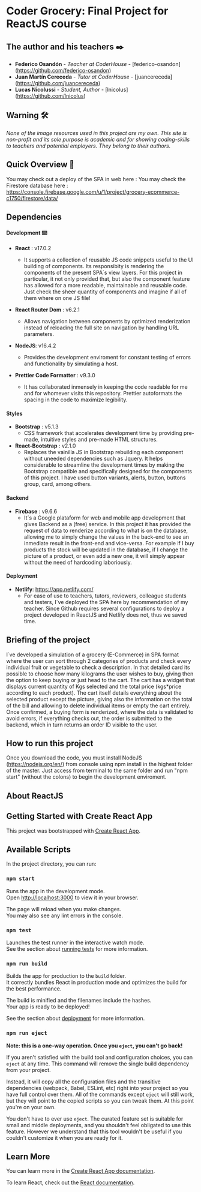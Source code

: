 # Coder Grocery: Final Project for ReactJS course

## The author and his teachers ✒️
* **Federico Osandón** - *Teacher at CoderHouse* - [federico-osandon] (https://github.com/federico-osandon)
* **Juan Martín Cereceda** - *Tutor at CoderHouse* - [juancereceda] (https://github.com/juancereceda)
* **Lucas Nicolussi** - *Student, Author* - [lnicolus] (https://github.com/lnicolus)

## Warning 🛠️
_None of the image resources used in this project are my own. This site is non-profit and its sole purpose is academic and for showing coding-skills to teachers and potential employers. 
They belong to their authors._

## Quick Overview 👀
You may check out a deploy of the SPA in web here :
You may check the Firestore database here : https://console.firebase.google.com/u/1/project/grocery-ecommerce-c1750/firestore/data/

## Dependencies

#### Development ⌨️
- **React** : v17.0.2
    - It supports a collection of reusable JS code snippets useful to the UI building of components. Its responsibity is rendering the components of the present SPA´s view layers. 
For this project in particular, it not only provided that, but also the component feature has allowed for a more readable, maintainable and reusable code. Just check the sheer quantity
of components and imagine if all of them where on one JS file!

- **React Router Dom** : v6.2.1
    - Allows navigation between components by optimized renderization instead of reloading the full site on navigation by handling URL parameters. 
- **NodeJS**: v16.4.2
    - Provides the development enviroment for constant testing of errors and functionality by simulating a host.
- **Prettier Code Formatter** : v9.3.0
    - It has collaborated inmensely in keeping the code readable for me and for whomever visits this repository. Prettier autoformats the spacing in the code to maximize legibility.

#### Styles
- **Bootstrap** : v5.1.3
    - CSS framework that accelerates development time by providing pre-made, intuitive styles and pre-made HTML structures.
- **React-Bootstrap** : v2.1.0
    - Replaces the vainilla JS in Bootstrap rebuilding each component without uneeded dependencies such as Jquery. It helps considerable to streamline the development times by making the Bootstrap 
compatible and specifically designed for the components of this project. I have used button variants, alerts, button, buttons group, card, among others.

#### Backend
- **Firebase** : v9.6.6
    - It´s a Google plataform for web and mobile app development that gives Backend as a (free) service. In this project it has provided the request of data to renderize according to what is on the
database, allowing me to simply change the values in the back-end to see an inmediate result in the front-end and vice-versa. For example if I buy products the stock will be updated in the database,
if I change the picture of a product, or even add a new one, it will simply appear without the need of hardcoding laboriously.

#### Deployment
- **Netlify**: https://app.netlify.com/
   - For ease of use to teachers, tutors, reviewers, colleague students and testers, I´ve deployed the SPA here by recommendation of my teacher. Since Github requires several configurations to deploy
a project developed in ReactJS and Netlify does not, thus we saved time.

## Briefing of the project
 I´ve developed a simulation of a grocery (E-Commerce) in SPA format where the user can sort through 2 categories of products and check every individual fruit or vegetable to check a description. In that detailed card
its possible to choose how many kilograms the user wishes to buy, giving then the option to keep buying or just head to the cart. The cart has a widget that displays current quantity of Kgs selected and the
total price (kgs*price according to each product). The cart itself details everything about the selected product except the picture, giving also the information on the total of the bill and allowing to delete
individual items or empty the cart entirely. Once confirmed, a buying form is renderized, where the data is validated to avoid errors, if everything checks out, the order is submitted to the backend, which in
turn returns an order ID visible to the user.

## How to run this project

Once you download the code, you must install NodeJS (https://nodejs.org/en/) from console using npm install in the highest folder of the master.
Just access from terminal to the same folder and run "npm start" (without the colons) to begin the development enviroment.

## About ReactJS

## Getting Started with Create React App

This project was bootstrapped with [Create React App](https://github.com/facebook/create-react-app).

## Available Scripts

In the project directory, you can run:

### `npm start`

Runs the app in the development mode.\
Open [http://localhost:3000](http://localhost:3000) to view it in your browser.

The page will reload when you make changes.\
You may also see any lint errors in the console.

### `npm test`

Launches the test runner in the interactive watch mode.\
See the section about [running tests](https://facebook.github.io/create-react-app/docs/running-tests) for more information.

### `npm run build`

Builds the app for production to the `build` folder.\
It correctly bundles React in production mode and optimizes the build for the best performance.

The build is minified and the filenames include the hashes.\
Your app is ready to be deployed!

See the section about [deployment](https://facebook.github.io/create-react-app/docs/deployment) for more information.

### `npm run eject`

**Note: this is a one-way operation. Once you `eject`, you can't go back!**

If you aren't satisfied with the build tool and configuration choices, you can `eject` at any time. This command will remove the single build dependency from your project.

Instead, it will copy all the configuration files and the transitive dependencies (webpack, Babel, ESLint, etc) right into your project so you have full control over them. All of the commands except `eject` will still work, but they will point to the copied scripts so you can tweak them. At this point you're on your own.

You don't have to ever use `eject`. The curated feature set is suitable for small and middle deployments, and you shouldn't feel obligated to use this feature. However we understand that this tool wouldn't be useful if you couldn't customize it when you are ready for it.

## Learn More

You can learn more in the [Create React App documentation](https://facebook.github.io/create-react-app/docs/getting-started).

To learn React, check out the [React documentation](https://reactjs.org/).